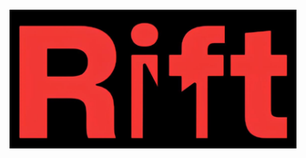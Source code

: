 # ![Logo](https://github.com/mainbotan/Rift-Doc/blob/dev/public/f45e72cf-1653-429a-bf7b-d044b921fbee.jpeg)
